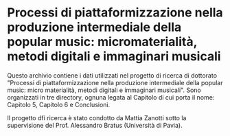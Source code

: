 # Processi di piattaformizzazione nella produzione intermediale della popular music: micromaterialità, metodi digitali e immaginari musicali
Questo archivio contiene i dati utilizzati nel progetto di ricerca di dottorato "Processi di piattaformizzazione nella produzione intermediale della popular music: micro materialità, metodi digitali e immaginari musicali". Sono organizzati in tre directory, ognuna legata al Capitolo di cui porta il nome: Capitolo 5, Capitolo 6 e Conclusioni.

Il progetto dfi ricerca è stato condotto da Mattia Zanotti sotto la supervisione del Prof. Alessandro Bratus (Università di Pavia).
